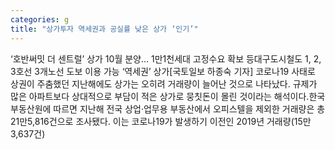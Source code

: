 ```yaml
---
categories: g
title: "상가투자 역세권과 공실률 낮은 상가 ‘인기’"
---
```

‘호반써밋 더 센트럴’ 상가 10월 분양… 1만1천세대 고정수요 확보 등대구도시철도 1, 2, 3호선 3개노선 도보 이용 가능 ‘역세권’ 상가[국토일보 하종숙 기자] 코로나19 사태로 상권이 주춤했던 지난해에도 상가는 오히려 거래량이 늘어난 것으로 나타났다. 규제가 많은 아파트보다 상대적으로 부담이 적은 상가로 뭉칫돈이 몰린 것이라는 해석이다.한국부동산원에 따르면 지난해 전국 상업·업무용 부동산에서 오피스텔을 제외한 거래량은 총 21만5,816건으로 조사됐다. 이는 코로나19가 발생하기 이전인 2019년 거래량(15만3,637건)